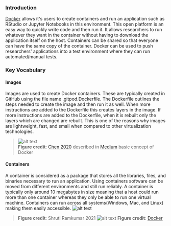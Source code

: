 ### Introduction
[Docker](https://www.docker.com/) allows it's users to create containers and run an application such as RStudio or Jupyter Notebooks in this environment. This open platform is an easy way to quickly write code and then run it. It allows researchers to run whatever they want in the container without having to download the application itself on the host. Containers can be shared so that everyone can have the same copy of the container. Docker can be used to push researchers' applications into a test environment where they can run automated/manual tests. 

### Key Vocabulary

#### Images
Images are used to create Docker containers. These are typically created in GitHub using the file name .gitpod.Dockerfile. The Dockerfile outlines the steps needed to create the image and then run it as well. When more instructions are added to the Dockerfile this creates layers in the image. If more instructions are added to the Dockerfile, when it is rebuilt only the layers which are changed are rebuilt. This is one of the reasons why images are lightweight, fast, and small when compared to other virtualization technologies. 
> ![alt text](https://miro.medium.com/max/3600/0*CP98BIIBgMG2K3u5.png)  
> **Figure credit**: [Chen 2020](https://medium.com/swlh/understand-dockerfile-dd11746ed183) described in [Medium](https://medium.com/) basic concept of Docker

#### Containers
A container is considered as a package that stores all the libraries, files, and binaries necessary to run an application. Using containers software can be moved from different environments and still run reliably. A container is typically only around 10 megabytes in size meaning that a host could run more than one container whereas they only be able to run one virtual machine. Containers can run across all systems(Windows, Mac, and Linux) making them easily accessible. 
![alt text](https://raw.githubusercontent.com/shrutir11/KEYS/main/images/container.JPG) 
> **Figure credit**: Shruti Ramkumar 2021
![alt text](https://storage.googleapis.com/static.ianlewis.org/prod/img/docker/large_v-trans.png)
> **Figure credit**: [Docker](https://www.docker.com/) 

